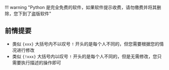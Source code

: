 !!! warning "Python 是完全免费的软件，如果软件提示收费，请勿缴费并将其删除，您下到了盗版软件"

## 前情提要
- 类似 `{xxx}` 大括号内不以叹号 `!` 开头的是每个人不同的，但您需要根据您的情况进行修改
- 类似 `{!xxx}` 大括号内以叹号 `!` 开头的是每个人不同的，但是无需修改，您只需要执行描述的操作即可
## 